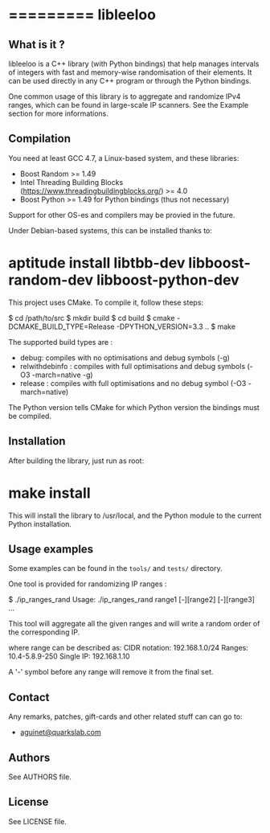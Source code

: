 =========
libleeloo
=========

What is it ?
------------

libleeloo is a C++ library (with Python bindings) that help manages intervals
of integers with fast and memory-wise randomisation of their elements. It can
be used directly in any C++ program or through the Python bindings.

One common usage of this library is to aggregate and randomize IPv4 ranges,
which can be found in large-scale IP scanners. See the Example section for more
informations.

Compilation
-----------

You need at least GCC 4.7, a Linux-based system, and these libraries:

 * Boost Random >= 1.49
 * Intel Threading Building Blocks (https://www.threadingbuildingblocks.org/) >= 4.0
 * Boost Python >= 1.49 for Python bindings (thus not necessary)

Support for other OS-es and compilers may be provied in the future.

Under Debian-based systems, this can be installed thanks to:

 # aptitude install libtbb-dev libboost-random-dev libboost-python-dev

This project uses CMake. To compile it, follow these steps:

 $ cd /path/to/src
 $ mkdir build
 $ cd build
 $ cmake -DCMAKE_BUILD_TYPE=Release -DPYTHON_VERSION=3.3 ..
 $ make

The supported build types are :

 * debug: compiles with no optimisations and debug symbols (-g)
 * relwithdebinfo : compiles with full optimisations and debug symbols (-O3 -march=native -g)
 * release : compiles with full optimisations and no debug symbol (-O3 -march=native)

The Python version tells CMake for which Python version the bindings must be compiled.

Installation
------------

After building the library, just run as root:

 # make install

This will install the library to /usr/local, and the Python module to the current Python installation.

Usage examples
--------------

Some examples can be found in the ``tools/`` and ``tests/`` directory.

One tool is provided for randomizing IP ranges :

  $ ./ip_ranges_rand
  Usage: ./ip_ranges_rand range1 [-][range2] [-][range3] ...
  
  This tool will aggregate all the given ranges and will write a random order of the corresponding IP.
  
  where range can be described as:
          CIDR notation:  192.168.1.0/24
          Ranges:         10.4-5.8.9-250
          Single IP:      192.168.1.10
  
  A '-' symbol before any range will remove it from the final set.

Contact
-------

Any remarks, patches, gift-cards and other related stuff can can go to:

 * aguinet@quarkslab.com

Authors
-------

See AUTHORS file.

License
-------

See LICENSE file.
